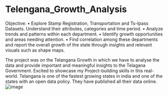 # Telengana_Growth_Analysis


Objective: • Explore Stamp Registration, Transportation and Ts-Ipass Datasets. Understand their attributes, categories and time period. • Analyze trends and patterns within each department. • Identify growth opportunities and areas needing attention. • Find correlation among these departments and report the overall growth of the state through insights and relevant visuals such as shape maps.

The project was on the Telangana Growth in which we have to analyse the data and provide important and meaningful insights to the Telagana Government. Excited to showcase my Project-building skills in this real-world. Telangana is one of the fastest growing states in india and one of the states with an open data policy. They have published all their data online.
![image](https://github.com/harishgowdabk/Telengana_Growth_Analysis/assets/141558461/77743a85-f1e3-4a84-9ddc-377fd4a82c7c)
